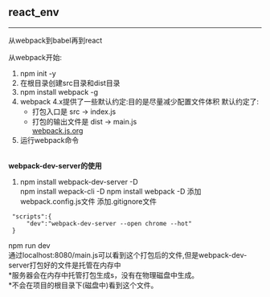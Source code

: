 ## react_env

---

从webpack到babel再到react

从webpack开始:
1. npm init -y
2. 在根目录创建src目录和dist目录
3. npm install webpack -g
4. webpack 4.x提供了一些默认约定:目的是尽量减少配置文件体积
   默认约定了:
    + 打包入口是 src -> index.js
    + 打包的输出文件是 dist -> main.js    
[webpack.js.org](https://webpack.js.org/)
5. 运行webpack命令<br/><br/>

**webpack-dev-server的使用**  
1. npm install webpack-dev-server -D  
   npm install wepack-cli -D
   npm install webpack -D
   添加webpack.config.js文件
   添加.gitignore文件
```
 "scripts":{
     "dev":"webpack-dev-server --open chrome --hot"
 }
```
npm run dev  
通过localhost:8080/main.js可以看到这个打包后的文件,但是webpack-dev-server打包好的文件是托管在内存中  
*服务器会在内存中托管打包生成s，没有在物理磁盘中生成。  
*不会在项目的根目录下(磁盘中)看到这个文件。  
